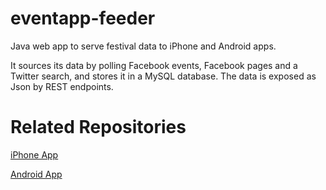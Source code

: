 # eventapp-feeder
Java web app to serve festival data to iPhone and Android apps.

It sources its data by polling Facebook events, Facebook pages and a Twitter search, and stores it in a MySQL database.  The data is exposed as Json by REST endpoints.

# Related Repositories

[iPhone App](https://github.com/lozarcher/eventapp-ios) 

[Android App](https://github.com/lozarcher/eventapp-android) 
